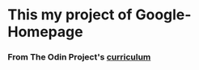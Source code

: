 # This my project of Google-Homepage

### From The Odin Project's [curriculum](http://www.theodinproject.com/courses/web-development-101/lessons/html-css)


